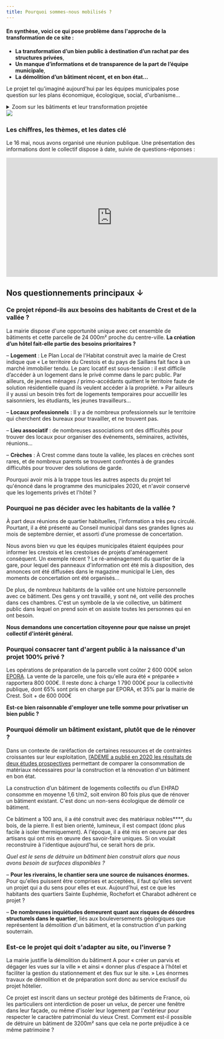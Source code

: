 ```yaml
---
title: Pourquoi sommes-nous mobilisés ?
---
```

#### En synthèse, voici ce qui pose problème dans l'approche de la transformation de ce site :
- **La transformation d’un bien public à destination d’un rachat par des structures privées**,
- **Un manque d’informations et de transparence de la part de l’équipe municipale**,
- **La démolition d’un bâtiment récent, et en bon état...**

Le projet tel qu'imaginé aujourd'hui par les équipes municipales pose question sur les plans économique, écologique, social, d'urbanisme...

<details> 
<summary>Zoom sur les bâtiments et leur transformation projetée

<br> 
<img src="https://raw.githubusercontent.com/noeems/test-website-repo-3796/main/images/Ancien-hopital-geoportail.png">
</summary>

Aujourd’hui, le site de l’ancien hôpital, depuis le déménagement des services hospitaliers à Mazorel en 2014, comporte encore : l’EHPAD Armorin, l’EHPAD Ste Marie, une maison d’assistantes maternelles, une cuisine et des archives.

Le déménagement de ces services à Mazorel est prévu depuis longtemps. Il semble avancer comme prévu, avec un transfert fin 2025 / début 2026.

    <p><b>Bâtiment A</b>
<br>
« Mesdames et messieurs, je suis le bâtiment A. Oui, le grand, celui qui se voit de loin ex-hôpital de Crest, fier et novateur à l’époque de ma construction.
À part une maison d'assistantes maternelles, je suis vide depuis plusieurs années. Je fais partie depuis presque 100 ans du paysage urbain de la ville,
Je fais 3200 m2 de planchers, le tout en bon état global.
Ma démolition est programmée.
Je vais donc devenir une esplanade devant l'hôtel.
Nous sommes sur un terrain de 2,4 hectares qui est aussi propriété de l'hôpital. »
<br><br>

<b>Bâtiment B</b>
<br>
« Moi je suis le bâtiment B, actuellement Ehpad, je fais près de 3500 m2 de planchers je suis considéré bâtiment remarquable par les urbanistes. Une chapelle, incluse dans mon bâti est classée monument historique. Mes espaces originaux sont issus d’un ancien couvent, d’avant 1789.
Comme tout mes voisins du site, je suis propriété de l'hôpital.
Avec le projet actuel, je deviendrais un hôtel de 60 chambres niveau 3 étoiles, équipé d'un restaurant d’environ 200 m2. »
<br><br>

<b>Bâtiments C et D</b>
<br>
« Nous, on est deux en un, les bâtiments C et D. Nous représentons 2473 m2 de planchers, années 60.
Nous sommes blottis face Ouest de la colline, tranquilles dans notre coin.
Ehpad actuellement, notre activité va déménager avec celui du bâtiment B au quartier Mazorel.
On projette de nous transformer en 30 logements, qui seront vendus en accession à la propriété. »
<br><br>
Une convention fixant un cadre pour la préparation de ce projet a été validée au conseil municipal du mois de décembre 2022.
 </p>
    </details>

### Les chiffres, les thèmes, et les dates clé
Le 16 mai, nous avons organisé une réunion publique. Une présentation des informations dont le collectif dispose à date, suivie de questions-réponses :
<iframe width="560" height="315" src="https://www.youtube.com/embed/ispRqygJ7-g" title="YouTube video player" frameborder="0" allow="accelerometer; autoplay; clipboard-write; encrypted-media; gyroscope; picture-in-picture; web-share" allowfullscreen></iframe>

## Nos questionnements principaux ↓

### Ce projet répond-ils aux besoins des habitants de Crest et de la vallée ?

La mairie dispose d'une opportunité unique avec cet ensemble de bâtiments et cette parcelle de 24 000m² proche du centre-ville. 
**La création d’un hôtel fait-elle partie des besoins prioritaires ?**

– **Logement** : Le Plan Local de l'Habitat construit avec la mairie de Crest indique que « Le territoire du Crestois et du pays de Saillans fait face à un marché immobilier tendu. Le parc locatif est sous-tension : il est difficile d’accéder à un logement dans le privé comme dans le parc public. Par ailleurs, de jeunes ménages / primo-accédants quittent le territoire faute de solution résidentielle quand ils veulent accéder à la propriété. »
Par ailleurs il y aussi un besoin très fort de logements temporaires pour accueillir les saisonniers, les étudiants, les jeunes travailleurs...

– **Locaux professionnels** : Il y a de nombreux professionnels sur le territoire qui cherchent des bureaux pour travailler, et ne trouvent pas.

– **Lieu associatif** : de nombreuses associations ont des difficultés pour trouver des locaux pour organiser des événements, séminaires, activités, réunions...

– **Crèches** : À Crest comme dans toute la vallée, les places en crèches sont rares, et de nombreux parents se trouvent confrontés à de grandes difficultés pour trouver des solutions de garde.

Pourquoi avoir mis à la trappe tous les autres aspects du projet tel qu'énoncé dans le programme des municipales 2020, et n'avoir conservé que les logements privés et l'hôtel ?

### Pourquoi ne pas décider avec les habitants de la vallée ?

À part deux réunions de quartier habituelles, l'information a très peu circulé.
Pourtant, il a été présenté au Conseil municipal dans ses grandes lignes au mois de septembre dernier, et assorti d’une promesse de concertation.

Nous avons bien vu que les équipes municipales étaient équipées pour informer les crestois et les crestoises de projets d'aménagement conséquent.
Un exemple récent ?
Le ré-aménagement du quartier de la gare, pour lequel des panneaux d'information ont été mis à disposition, des annonces ont été diffusées dans le magazine municipal le Lien, des moments de concertation ont été organisés...

De plus, de nombreux habitants de la vallée ont une histoire personnelle avec ce bâtiment. Des gens y ont travaillé, y sont né, ont veillé des proches dans ces chambres. C'est un symbole de la vie collective, un bâtiment public dans lequel on prend soin et on assiste toutes les personnes qui en ont besoin. 

**Nous demandons une concertation citoyenne pour que naisse un projet collectif d'intérêt général.**

### Pourquoi consacrer tant d'argent public à la naissance d'un projet 100% privé ?

Les opérations de préparation de la parcelle vont coûter 2 600 000€ selon [EPORA](https://www.epora.fr/). La vente de la parcelle, une fois qu'elle aura été « préparée » rapportera 800 000€. Il reste donc à charge 1 790 000€ pour la collectivité publique, dont 65% sont pris en charge par EPORA, et 35% par la mairie de Crest. Soit + de 600 000€

**Est-ce bien raisonnable d'employer une telle somme pour privatiser un bien public ?**

### Pourquoi démolir un bâtiment existant, plutôt que de le rénover ?

Dans un contexte de raréfaction de certaines ressources et de contraintes croissantes sur leur exploitation, [l’ADEME a publié en 2020 les résultats de deux études prospectives](https://presse.ademe.fr/2019/12/etude-la-construction-neuve-beaucoup-plus-consommatrice-de-materiaux-que-la-renovation.html) permettant de comparer la consommation de matériaux nécessaires pour la construction et la rénovation d'un bâtiment en bon état.

La construction d’un bâtiment de logements collectifs ou d’un EHPAD consomme en moyenne 1,6 t/m2, soit environ 80 fois plus que de rénover un bâtiment existant. C'est donc un non-sens écologique de démolir ce bâtiment.

Ce bâtiment a 100 ans, il a été construit avec des matériaux nobles****, du bois, de la pierre. Il est bien orienté, lumineux, il est compact (donc plus facile à isoler thermiquement). A l'époque, il a été mis en oeuvre par des artisans qui ont mis en œuvre des savoir-faire uniques. Si on voulait reconstruire à l'identique aujourd'hui, ce serait hors de prix. 

_Quel est le sens de détruire un bâtiment bien construit alors que nous avons besoin de surfaces disponibles ?_

– **Pour les riverains, le chantier sera une source de nuisances énormes.** Pour qu'elles puissent être comprises et acceptées, il faut qu'elles servent un projet qui a du sens pour elles et eux. Aujourd'hui, est ce que les habitants des quartiers Sainte Euphémie, Rochefort et Charabot adhèrent ce projet ?

– **De nombreuses inquiétudes demeurent quant aux risques de désordres
structurels dans le quartier**, liés aux bouleversements géologiques que représentent la démolition d'un bâtiment, et la construction d'un parking souterrain.

### Est-ce le projet qui doit s'adapter au site, ou l'inverse ?

La mairie justifie la démolition du bâtiment A pour « créer un parvis et dégager les vues sur la ville » et ainsi « donner plus d'espace à l'hôtel et faciliter la gestion du stationnement et des flux sur le site. » Les énormes travaux de démolition et de préparation sont donc au service exclusif du projet hôtelier.

Ce projet est inscrit dans un secteur protégé des bâtiments de France, où les particuliers ont interdiction de poser un velux, de percer une fenêtre dans leur façade, ou même d'isoler leur logement par l'extérieur pour respecter le caractère patrimonial du vieux Crest. Comment est-il possible de détruire un bâtiment de 3200m² sans que cela ne porte préjudice à ce même patrimoine ?